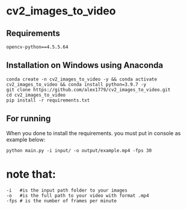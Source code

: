 # cv2_images_to_video

## Requirements
```
opencv-python==4.5.5.64
```

## Installation on Windows using Anaconda
```
conda create -n cv2_images_to_video -y && conda activate cv2_images_to_video && conda install python=3.9.7 -y
git clone https://github.com/alex1779/cv2_images_to_video.git
cd cv2_images_to_video
pip install -r requirements.txt
```

## For running

When you done to install the requirements.
you must put in console as example below:

```
python main.py -i input/ -o output/example.mp4 -fps 30
```

# note that:

	-i   #is the input path folder to your images	
	-o   #is the full path to your video with format .mp4 
	-fps # is the number of frames per minute



